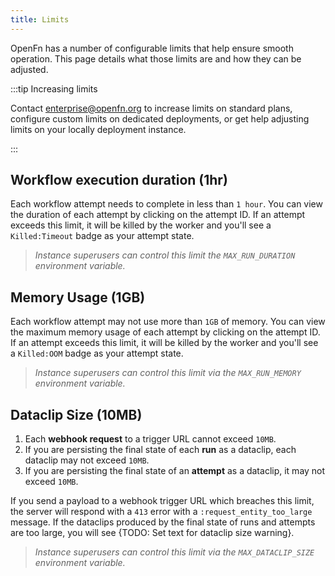 ```yaml
---
title: Limits
---
```


OpenFn has a number of configurable limits that help ensure smooth operation.
This page details what those limits are and how they can be adjusted.

:::tip Increasing limits

Contact enterprise@openfn.org to increase limits on standard plans, configure
custom limits on dedicated deployments, or get help adjusting limits on your
locally deployment instance.

:::

## Workflow execution duration (1hr)

Each workflow attempt needs to complete in less than `1 hour`. You can view the
duration of each attempt by clicking on the attempt ID. If an attempt exceeds
this limit, it will be killed by the worker and you'll see a `Killed:Timeout`
badge as your attempt state.

> _Instance superusers can control this limit the `MAX_RUN_DURATION` environment
> variable._

## Memory Usage (1GB)

Each workflow attempt may not use more than `1GB` of memory. You can view the
maximum memory usage of each attempt by clicking on the attempt ID. If an
attempt exceeds this limit, it will be killed by the worker and you'll see a
`Killed:OOM` badge as your attempt state.

> _Instance superusers can control this limit via the `MAX_RUN_MEMORY`
> environment variable._

## Dataclip Size (10MB)

1. Each **webhook request** to a trigger URL cannot exceed `10MB`.
2. If you are persisting the final state of each **run** as a dataclip, each
   dataclip may not exceed `10MB`.
3. If you are persisting the final state of an **attempt** as a dataclip, it may
   not exceed `10MB`.

If you send a payload to a webhook trigger URL which breaches this limit, the
server will respond with a `413` error with a `:request_entity_too_large`
message. If the dataclips produced by the final state of runs and attempts are
too large, you will see {TODO: Set text for dataclip size warning}.

> _Instance superusers can control this limit via the `MAX_DATACLIP_SIZE`
> environment variable._
